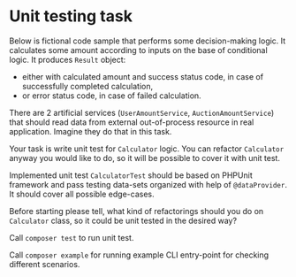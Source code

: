 # Unit testing task

Below is fictional code sample that performs some decision-making logic. It calculates some amount according to inputs on the base of conditional logic. It produces `Result` object:

* either with calculated amount and success status code, in case of successfully completed calculation,
* or error status code, in case of failed calculation.

There are 2 artificial services (`UserAmountService`, `AuctionAmountService`) that should read data from external out-of-process resource in real application. Imagine they do that in this task.

Your task is write unit test for `Calculator` logic. You can refactor `Calculator` anyway you would like to do, so it will be possible to cover it with unit test.

Implemented unit test `CalculatorTest` should be based on PHPUnit framework and pass testing data-sets organized with help of `@dataProvider`. It should cover all possible edge-cases.

Before starting please tell, what kind of refactorings should you do on `Calculator` class, so it could be unit tested in the desired way?

Call `composer test` to run unit test.

Call `composer example` for running example CLI entry-point for checking different scenarios.
